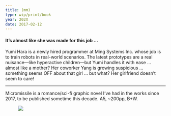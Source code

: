 ```yaml
---
title: (mm)
type: wip/print/book
year: 202X
date: 2017-02-12
---
```


#### It’s almost like she was made for this job …

Yumi Hara is a newly hired programmer at Ming Systems Inc. whose job is to train robots in real-world scenarios. The latest prototypes are a real nuisance—like hyperactive children—but Yumi handles it with ease … almost like a mother? Her coworker Yang is growing suspicious … something seems OFF about that girl … but what? Her girlfriend doesn’t seem to care! 

* * *

Micromissile is a romance/sci-fi graphic novel I’ve had in the works since 2017, to be published sometime this decade. A5, ~200pp, B+W.

<figure>
  <img src="{{ site.baseurl }}/assets/img/mm1.png">
  <!-- <figcaption>
    The book in print.
  </figcaption> -->
</figure>
